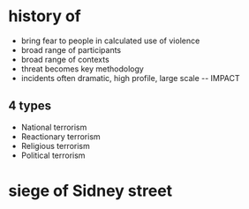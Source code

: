 
# history of 
- bring fear to people in calculated use of violence 
- broad range of participants
- broad range of contexts 
- threat becomes key methodology 
- incidents often dramatic, high profile, large scale -- IMPACT 

## 4 types 
- National terrorism 
- Reactionary terrorism 
- Religious terrorism 
- Political terrorism 



# siege of Sidney street 



